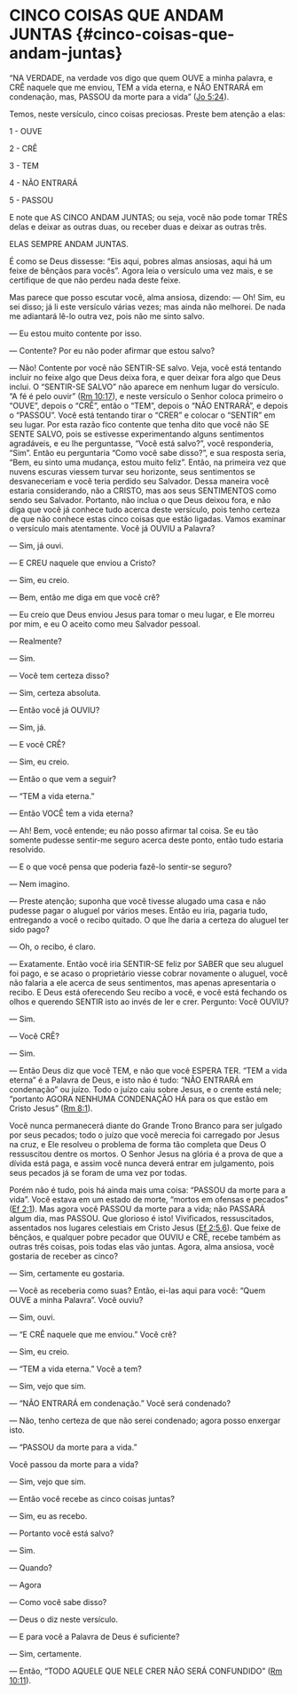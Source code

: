 # CINCO COISAS QUE ANDAM JUNTAS {#cinco-coisas-que-andam-juntas}

“NA VERDADE, na verdade vos digo que quem OUVE a minha palavra, e CRÊ naquele que me enviou, TEM a vida eterna, e NÃO ENTRARÁ em condenação, mas, PASSOU da morte para a vida” ([Jo 5:24](http://bibliaonline.com.br/acf/jo/5/24)).

Temos, neste versículo, cinco coisas preciosas. Preste bem atenção a elas:

1 - OUVE

2 - CRÊ

3 - TEM

4 - NÃO ENTRARÁ

5 - PASSOU

E note que AS CINCO ANDAM JUNTAS; ou seja, você não pode tomar TRÊS delas e deixar as outras duas, ou receber duas e deixar as outras três.

ELAS SEMPRE ANDAM JUNTAS.

É como se Deus dissesse: “Eis aqui, pobres almas ansiosas, aqui há um feixe de bênçãos para vocês”. Agora leia o versículo uma vez mais, e se certifique de que não perdeu nada deste feixe.

Mas parece que posso escutar você, alma ansiosa, dizendo: — Oh! Sim, eu sei disso; já li este versículo várias vezes; mas ainda não melhorei. De nada me adiantará lê-lo outra vez, pois não me sinto salvo.

— Eu estou muito contente por isso.

— Contente? Por eu não poder afirmar que estou salvo?

— Não! Contente por você não SENTIR-SE salvo. Veja, você está tentando incluir no feixe algo que Deus deixa fora, e quer deixar fora algo que Deus inclui. O “SENTIR-SE SALVO” não aparece em nenhum lugar do versículo. “A fé é pelo ouvir” ([Rm 10:17](http://bibliaonline.com.br/acf/rm/10/17)), e neste versículo o Senhor coloca primeiro o “OUVE”, depois o “CRÊ”, então o “TEM”, depois o “NÃO ENTRARÁ”, e depois o “PASSOU”. Você está tentando tirar o “CRER” e colocar o “SENTIR” em seu lugar. Por esta razão fico contente que tenha dito que você não SE SENTE SALVO, pois se estivesse experimentando alguns sentimentos agradáveis, e eu lhe perguntasse, “Você está salvo?”, você responderia, “Sim”. Então eu perguntaria “Como você sabe disso?”, e sua resposta seria, “Bem, eu sinto uma mudança, estou muito feliz”. Então, na primeira vez que nuvens escuras viessem turvar seu horizonte, seus sentimentos se desvaneceriam e você teria perdido seu Salvador. Dessa maneira você estaria considerando, não a CRISTO, mas aos seus SENTIMENTOS como sendo seu Salvador. Portanto, não inclua o que Deus deixou fora, e não diga que você já conhece tudo acerca deste versículo, pois tenho certeza de que não conhece estas cinco coisas que estão ligadas. Vamos examinar o versículo mais atentamente. Você já OUVIU a Palavra?

— Sim, já ouvi.

— E CREU naquele que enviou a Cristo?

— Sim, eu creio.

— Bem, então me diga em que você crê?

— Eu creio que Deus enviou Jesus para tomar o meu lugar, e Ele morreu por mim, e eu O aceito como meu Salvador pessoal.

— Realmente?

— Sim.

— Você tem certeza disso?

— Sim, certeza absoluta.

— Então você já OUVIU?

— Sim, já.

— E você CRÊ?

— Sim, eu creio.

— Então o que vem a seguir?

— “TEM a vida eterna.”

— Então VOCÊ tem a vida eterna?

— Ah! Bem, você entende; eu não posso afirmar tal coisa. Se eu tão somente pudesse sentir-me seguro acerca deste ponto, então tudo estaria resolvido.

— E o que você pensa que poderia fazê-lo sentir-se seguro?

— Nem imagino.

— Preste atenção; suponha que você tivesse alugado uma casa e não pudesse pagar o aluguel por vários meses. Então eu iria, pagaria tudo, entregando a você o recibo quitado. O que lhe daria a certeza do aluguel ter sido pago?

— Oh, o recibo, é claro.

— Exatamente. Então você iria SENTIR-SE feliz por SABER que seu aluguel foi pago, e se acaso o proprietário viesse cobrar novamente o aluguel, você não falaria a ele acerca de seus sentimentos, mas apenas apresentaria o recibo. E Deus está oferecendo Seu recibo a você, e você está fechando os olhos e querendo SENTIR isto ao invés de ler e crer. Pergunto: Você OUVIU?

— Sim.

— Você CRÊ?

— Sim.

— Então Deus diz que você TEM, e não que você ESPERA TER. “TEM a vida eterna” é a Palavra de Deus, e isto não é tudo: “NÃO ENTRARÁ em condenação” ou juízo. Todo o juízo caiu sobre Jesus, e o crente está nele; “portanto AGORA NENHUMA CONDENAÇÃO HÁ para os que estão em Cristo Jesus” ([Rm 8:1](http://bibliaonline.com.br/acf/rm/8/1)).

Você nunca permanecerá diante do Grande Trono Branco para ser julgado por seus pecados; todo o juízo que você merecia foi carregado por Jesus na cruz, e Ele resolveu o problema de forma tão completa que Deus O ressuscitou dentre os mortos. O Senhor Jesus na glória é a prova de que a dívida está paga, e assim você nunca deverá entrar em julgamento, pois seus pecados já se foram de uma vez por todas.

Porém não é tudo, pois há ainda mais uma coisa: “PASSOU da morte para a vida”. Você estava em um estado de morte, “mortos em ofensas e pecados” ([Ef 2:1](http://bibliaonline.com.br/acf/ef/2/1)). Mas agora você PASSOU da morte para a vida; não PASSARÁ algum dia, mas PASSOU. Que glorioso é isto! Vivificados, ressuscitados, assentados nos lugares celestiais em Cristo Jesus ([Ef 2:5,6](http://bibliaonline.com.br/acf/ef/2/5,6)). Que feixe de bênçãos, e qualquer pobre pecador que OUVIU e CRÊ, recebe também as outras três coisas, pois todas elas vão juntas. Agora, alma ansiosa, você gostaria de receber as cinco?

— Sim, certamente eu gostaria.

— Você as receberia como suas? Então, ei-las aqui para você: “Quem OUVE a minha Palavra”. Você ouviu?

— Sim, ouvi.

— “E CRÊ naquele que me enviou.” Você crê?

— Sim, eu creio.

— “TEM a vida eterna.” Você a tem?

— Sim, vejo que sim.

— “NÃO ENTRARÁ em condenação.” Você será condenado?

— Não, tenho certeza de que não serei condenado; agora posso enxergar isto.

— “PASSOU da morte para a vida.”

Você passou da morte para a vida?

— Sim, vejo que sim.

— Então você recebe as cinco coisas juntas?

— Sim, eu as recebo.

— Portanto você está salvo?

— Sim.

— Quando?

— Agora

— Como você sabe disso?

— Deus o diz neste versículo.

— E para você a Palavra de Deus é suficiente?

— Sim, certamente.

— Então, “TODO AQUELE QUE NELE CRER NÃO SERÁ CONFUNDIDO” ([Rm 10:11](http://bibliaonline.com.br/acf/rm/10/11)).